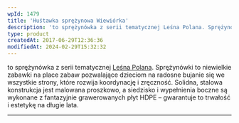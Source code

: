 ```yaml
---
wpId: 1479
title: 'Huśtawka sprężynowa Wiewiórka'
description: 'to sprężynówka z serii tematycznej Leśna Polana. Sprężynówki to niewielkie zabawki na place zabaw pozwalające dzieciom na radosne bujanie się we wszystkie strony, które rozwija koordynację i zręczność. Solidna, stalowa konstrukcja jest malowana proszkowo, a siedzisko i wypełnienia boczne są wykonane z fantazyjnie grawerowanych płyt HDPE – gwarantuje to trwałość i estetykę na długie lata.'
type: product
createdAt: 2017-06-29T12:36:36
modifiedAt: 2024-02-29T15:32:32
---
```



to sprężynówka z serii tematycznej [Leśna Polana](https://comes.pl/produkty/?pa_seria-tematyczna=lesna-polana&swoof=1). Sprężynówki to niewielkie zabawki na place zabaw pozwalające dzieciom na radosne bujanie się we wszystkie strony, które rozwija koordynację i zręczność. Solidna, stalowa konstrukcja jest malowana proszkowo, a siedzisko i wypełnienia boczne są wykonane z fantazyjnie grawerowanych płyt HDPE – gwarantuje to trwałość i estetykę na długie lata.

* * *